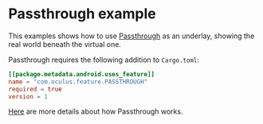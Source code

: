 # Passthrough example

This examples shows how to use [Passthrough](https://support.oculus.com/articles/in-vr-experiences/oculus-features/what-is-passthrough/) as an underlay, showing the real world beneath the virtual one.

Passthrough requires the following addition to `Cargo.toml`:
```toml
[[package.metadata.android.uses_feature]]
name = "com.oculus.feature.PASSTHROUGH"
required = true
version = 1
```

[Here](https://developer.oculus.com/documentation/native/android/mobile-passthrough/) are more details about how Passthrough works.